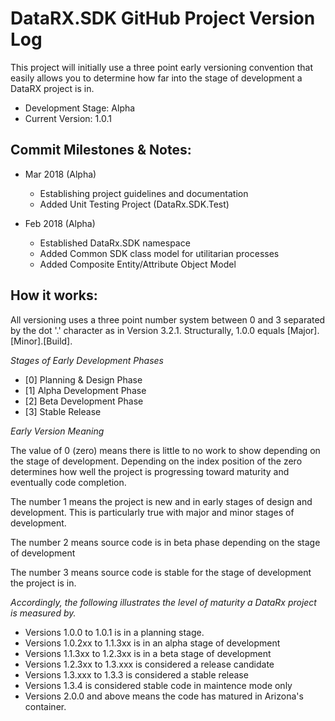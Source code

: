 # DataRX.SDK GitHub Project Version Log
This project will initially use a three point early versioning convention that easily allows you to determine how far into the stage of development a DataRX project is in.

- Development Stage: Alpha
- Current Version: 1.0.1

## Commit Milestones & Notes:
- Mar 2018 (Alpha)
  - Establishing project guidelines and documentation
  - Added Unit Testing Project (DataRx.SDK.Test)

- Feb 2018 (Alpha)
  - Established DataRx.SDK namespace
  - Added Common SDK class model for utilitarian processes
  - Added Composite Entity/Attribute Object Model

## How it works:

All versioning uses a three point number system between 0 and 3 separated by the dot '.' character as in Version 3.2.1. Structurally, 1.0.0 equals [Major].[Minor].[Build].

*Stages of Early Development Phases*
- [0] Planning & Design Phase
- [1] Alpha Development Phase
- [2] Beta Development Phase
- [3] Stable Release

*Early Version Meaning*

The value of 0 (zero) means there is little to no work to show depending on the stage of development. Depending on the index position of the zero determines how well the project is progressing toward maturity and eventually code completion.

The number 1 means the project is new and in early stages of design and development. This is particularly true with major and minor stages of development.

The number 2 means source code is in beta phase depending on the stage of development

The number 3 means source code is stable for the stage of development the project is in.

*Accordingly, the following illustrates the level of maturity a DataRx project is measured by.*

- Versions 1.0.0 to 1.0.1 is in a planning stage.
- Versions 1.0.2xx to 1.1.3xx is in an alpha stage of development
- Versions 1.1.3xx to 1.2.3xx is in a beta stage of development
- Versions 1.2.3xx to 1.3.xxx is considered a release candidate
- Versions 1.3.xxx to 1.3.3 is considered a stable release
- Versions 1.3.4 is considered stable code in maintence mode only
- Versions 2.0.0 and above means the code has matured in Arizona's container.







